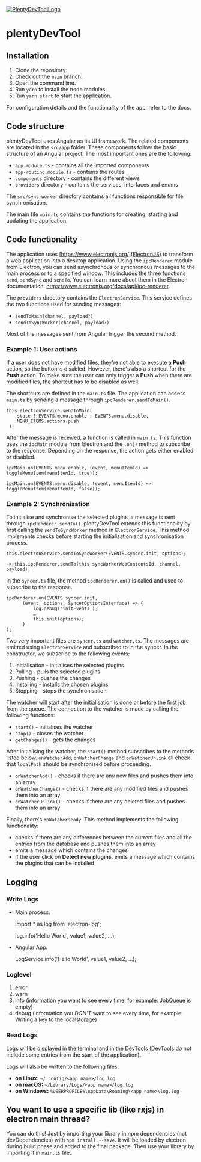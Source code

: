 [![PlentyDevToolLogo](https://cdnmp.plentymarkets.com/8501/meta/images/icon_plugin_xs.png)](https://angular.io/)

# plentyDevTool

## Installation

1. Clone the repository.
2. Check out the `main` branch.
3. Open the command line.
4. Run `yarn` to install the node modules.
5. Run `yarn start` to start the application.

For configuration details and the functionality of the app, refer to the docs.

## Code structure

plentyDevTool uses Angular as its UI framework. The related components are located in the `src/app` folder. These components follow the basic structure of an Angular project. The most important ones are the following:
* `app.module.ts` - contains all the imported components
* `app-routing.module.ts` - contains the routes
* `components` directory - contains the different views
* `providers` directory - contains the services, interfaces and enums

The `src/sync-worker` directory contains all functions responsible for file synchronisation.

The main file `main.ts` contains the functions for creating, starting and updating the application.

## Code functionality

The application uses [https://www.electronjs.org/](ElectronJS) to transform a web application into a desktop application. Using the `ipcRenderer` module from Electron, you can send asynchronous or synchronous messages to the main process or to a specified window. This includes the three functions `send`, `sendSync` and `sendTo`. You can learn more about them in the Electron documentation: https://www.electronjs.org/docs/api/ipc-renderer.

The `providers` directory contains the `ElectronService`. This service defines the two functions used for sending messages:
* `sendToMain(channel, payload?)`
* `sendToSyncWorker(channel, payload?)`

Most of the messages sent from Angular trigger the second method.

### Example 1: User actions

If a user does not have modified files, they're not able to execute a **Push** action, so the button is disabled. However, there's also a shortcut for the **Push** action. To make sure the user can only trigger a **Push** when there are modified files, the shortcut has to be disabled as well.

The shortcuts are defined in the `main.ts` file. The application can access `main.ts` by sending a message through `ipcRenderer.sendToMain()`.

```
this.electronService.sendToMain(
    state ? EVENTS.menu.enable : EVENTS.menu.disable,
    MENU_ITEMS.actions.push
 );
```

After the message is received, a function is called in `main.ts`. This function uses the `ipcMain` module from Electron and the `.on()` method to subscribe to the response. Depending on the response, the action gets either enabled or disabled.

`ipcMain.on(EVENTS.menu.enable, (event, menuItemId) => toggleMenuItem(menuItemId, true));`

`ipcMain.on(EVENTS.menu.disable, (event, menuItemId) => toggleMenuItem(menuItemId, false));`

### Example 2: Synchronisation

To initialise and synchronise the selected plugins, a message is sent through `ipcRenderer.sendTo()`. plentyDevTool extends this functionality by first calling the `sendToSyncWorker` method in `ElectronService`. This method implements checks before starting the initialisation and synchronisation process.

```
this.electronService.sendToSyncWorker(EVENTS.syncer.init, options);

-> this.ipcRenderer.sendTo(this.syncWorkerWebContentsId, channel, payload);
```

In the `syncer.ts` file, the method `ipcRenderer.on()` is called and used to subscribe to the response.
```
ipcRenderer.on(EVENTS.syncer.init, 
      (event, options: SyncerOptionsInterface) => {
          log.debug('initEvents');
          …
          this.init(options);
      }
);
```

Two very important files are `syncer.ts` and `watcher.ts`. The messages are emitted using `ElectronService` and subscribed to in the syncer. In the constructor, we subscribe to the following events:
1. Initialisation - initialises the selected plugins
2. Pulling - pulls the selected plugins
3. Pushing - pushes the changes
4. Installing - installs the chosen plugins
5. Stopping - stops the synchronisation

The watcher will start after the initialisation is done or before the first job from the queue. The connection to the watcher is made by calling the following functions:
* `start()` - initialises the watcher
* `stop()` - closes the watcher
* `getChanges()` - gets the changes

After initialising the watcher, the `start()` method subscribes to the methods listed below. `onWatcherAdd`, `onWatcherChange` and `onWatcherUnlink` all check that `localPath` should be synchronised before proceeding.

* `onWatcherAdd()` - checks if there are any new files and pushes them into an array
* `onWatcherChange()` - checks if there are any modified files and pushes them into an array
* `onWatcherUnlink()` - checks if there are any deleted files and pushes them into an array

Finally, there's `onWatcherReady`. This method implements the following functionality:

* checks if there are any differences between the current files and all the entries from the database and pushes them into an array
* emits a message which contains the changes
* if the user click on **Detect new plugins**, emits a message which contains the plugins that can be installed

## Logging

### Write Logs

* Main process:
  
    import * as log from 'electron-log';
  
    log.info('Hello World', value1, value2, ...);

* Angular App:
  
    LogService.info('Hello World', value1, value2, ...);

### Loglevel

1. error
2. warn
3. info (information you want to see every time, for example: JobQueue is empty)
4. debug (information you *DON'T* want to see every time, for example: Writing a key to the localstorage)

### Read Logs

Logs will be displayed in the terminal and in the DevTools (DevTools do not include some entries from the start of the application).

Logs will also be written to the following files:

* **on Linux:** `~/.config/<app name>/log.log`
* **on macOS:** `~/Library/Logs/<app name>/log.log`
* **on Windows:** `%USERPROFILE%\AppData\Roaming\<app name>\log.log`

## You want to use a specific lib (like rxjs) in electron main thread?

You can do this! Just by importing your library in npm dependencies (not devDependencies) with `npm install --save`. It will be loaded by electron during build phase and added to the final package. Then use your library by importing it in `main.ts` file.


